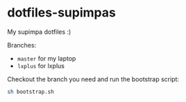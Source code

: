 # dotfiles-supimpas

My supimpa dotfiles :)

Branches:

- `master` for my laptop
- `lxplus` for lxplus

Checkout the branch you need and run the bootstrap script:

```bash
sh bootstrap.sh
```
